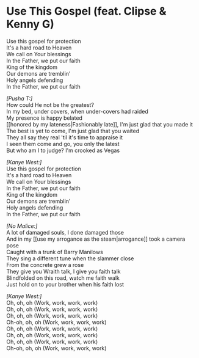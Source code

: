 # Use This Gospel (feat. Clipse & Kenny G)

Use this gospel for protection  
It's a hard road to Heaven  
We call on Your blessings  
In the Father, we put our faith  
King of the kingdom  
Our demons are tremblin'  
Holy angels defending  
In the Father, we put our faith  

_[Pusha T:]_  
How could He not be the greatest?  
In my bed, under covers, when under-covers had raided  
My presence is happy belated  
[[honored by my lateness|Fashionably late]], I'm just glad that you made it  
The best is yet to come, I'm just glad that you waited  
They all say they real 'til it's time to appraise it  
I seen them come and go, you only the latest  
But who am I to judge? I'm crooked as Vegas  

_[Kanye West:]_  
Use this gospel for protection  
It's a hard road to Heaven  
We call on Your blessings  
In the Father, we put our faith  
King of the kingdom  
Our demons are tremblin'  
Holy angels defending  
In the Father, we put our faith  

_[No Malice:]_  
A lot of damaged souls, I done damaged those  
And in my [[use my arrogance as the steam|arrogance]] took a camera pose  
Caught with a trunk of Barry Manilows  
They sing a different tune when the slammer close  
From the concrete grew a rose  
They give you Wraith talk, I give you faith talk  
Blindfolded on this road, watch me faith walk  
Just hold on to your brother when his faith lost  

_[Kanye West:]_  
Oh, oh, oh (Work, work, work, work)  
Oh, oh, oh (Work, work, work, work)  
Oh, oh, oh (Work, work, work, work)  
Oh-oh, oh, oh (Work, work, work, work)  
Oh, oh, oh (Work, work, work, work)  
Oh, oh, oh (Work, work, work, work)  
Oh, oh, oh (Work, work, work, work)  
Oh-oh, oh, oh (Work, work, work, work)

